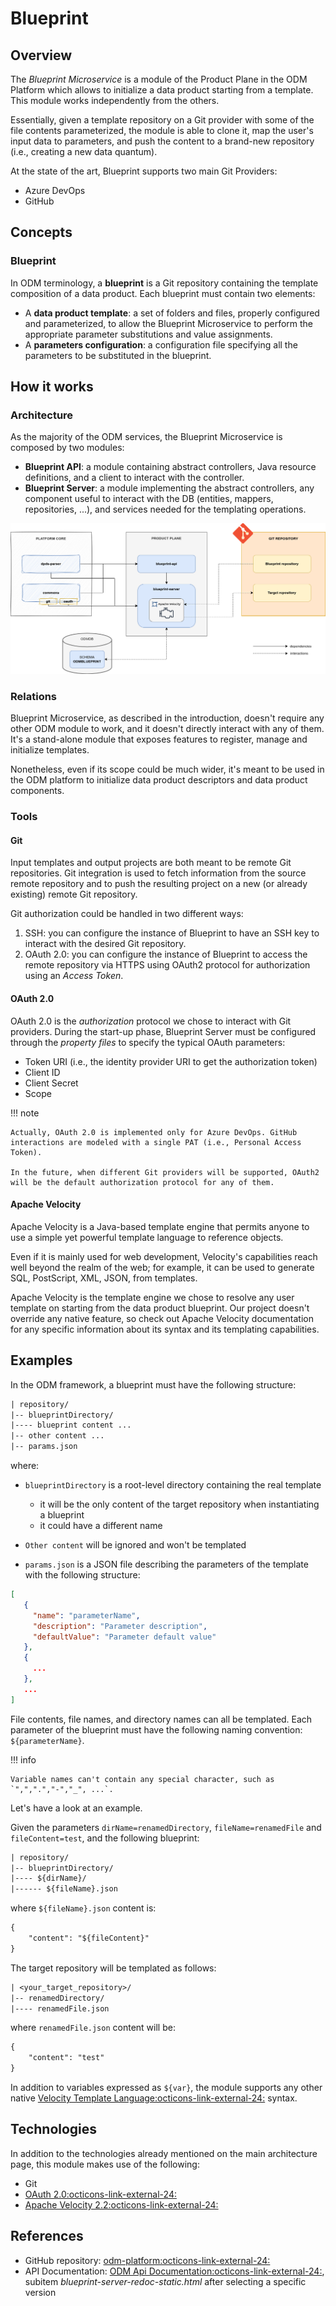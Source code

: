# Blueprint

## Overview

The *Blueprint Microservice* is a module of the Product Plane in the ODM Platform which allows to initialize a data product starting from a template. This module works independently from the others.

Essentially, given a template repository on a Git provider with some of the file contents parameterized,
the module is able to clone it, map the user's input data to parameters,
and push the content to a brand-new repository (i.e., creating a new data quantum).

At the state of the art, Blueprint supports two main Git Providers:

* Azure DevOps
* GitHub

## Concepts

### Blueprint

In ODM terminology, a **blueprint** is a Git repository containing the template composition of a data product. Each blueprint must contain two elements:

- A **data product template**: a set of folders and files, properly configured and parameterized, to allow the Blueprint Microservice to perform the appropriate parameter substitutions and value assignments.
- A **parameters configuration**: a configuration file specifying all the parameters to be substituted in the blueprint.

## How it works

### Architecture

As the majority of the ODM services, the Blueprint Microservice is composed by two modules:

* **Blueprint API**: a module containing abstract controllers, Java resource definitions, and a client to interact with the controller.
* **Blueprint Server**: a module implementing the abstract controllers, any component useful to interact with the DB (entities, mappers, repositories, ...), and services needed for the templating operations.

![Blueprint-diagram](../../images/architecture/product-plane/blueprint/blueprint_architecture.png)

### Relations

Blueprint Microservice, as described in the introduction, doesn't require any other ODM module to work, and it doesn't directly interact with any of them. It's a stand-alone module that exposes features to register, manage and initialize templates.

Nonetheless, even if its scope could be much wider, it's meant to be used in the ODM platform to initialize data product descriptors and data product components.

### Tools

#### Git

Input templates and output projects are both meant to be remote Git repositories.  Git integration is used to fetch information from the source remote repository and to push the resulting project on a new (or already existing) remote Git repository.

Git authorization could be handled in two different ways:

1. SSH: you can configure the instance of Blueprint to have an SSH key to interact with the desired Git repository.
2. OAuth 2.0: you can configure the instance of Blueprint to access the remote repository via HTTPS using OAuth2 protocol for authorization using an _Access Token_.

#### OAuth 2.0

OAuth 2.0 is the _authorization_ protocol we chose to interact with Git providers. During the start-up phase, Blueprint Server must be configured through the _property files_ to specify the typical OAuth parameters:

* Token URI (i.e., the identity provider URI to get the authorization token)
* Client ID
* Client Secret
* Scope

!!! note
    
    Actually, OAuth 2.0 is implemented only for Azure DevOps. GitHub interactions are modeled with a single PAT (i.e., Personal Access Token).
    
    In the future, when different Git providers will be supported, OAuth2 will be the default authorization protocol for any of them.

#### Apache Velocity

Apache Velocity is a Java-based template engine that permits anyone to use a simple yet powerful template language to reference objects.

Even if it is mainly used for web development, Velocity's capabilities reach well beyond the realm of the web; for example, it can be used to generate SQL, PostScript, XML, JSON, from templates.

Apache Velocity is the template engine we chose to resolve any user template on starting from the data product blueprint. Our project doesn't override any native feature, so check out Apache Velocity documentation for any specific information about its syntax and its templating capabilities.

## Examples

In the ODM framework, a blueprint must have the following structure:
```txt
| repository/
|-- blueprintDirectory/
|---- blueprint content ...
|-- other content ...
|-- params.json
```
where:

* `blueprintDirectory` is a root-level directory containing the real template
  
    * it will be the only content of the target repository when instantiating a blueprint
    * it could have a different name

* `Other content` will be ignored and won't be templated
* `params.json` is a JSON file describing the parameters of the template with the following structure:
```json
[
   {
     "name": "parameterName",
     "description": "Parameter description",
     "defaultValue": "Parameter default value"
   }, 
   {
     ...
   },
   ...
]
```

File contents, file names, and directory names can all be templated. Each parameter of the blueprint must have the following naming convention: `${parameterName}`. 

!!! info
    
    Variable names can't contain any special character, such as `",",".","-","_", ...`.

Let's have a look at an example.

Given the parameters `dirName=renamedDirectory`, `fileName=renamedFile` and `fileContent=test`, and the following blueprint:
```txt
| repository/
|-- blueprintDirectory/
|---- ${dirName}/
|------ ${fileName}.json 
```
where `${fileName}.json` content is:
```txt
{
    "content": "${fileContent}"
}
```

The target repository will be templated as follows:
```txt
| <your_target_repository>/
|-- renamedDirectory/
|---- renamedFile.json
```
where `renamedFile.json` content will be:
```txt
{
    "content": "test"
}
```

In addition to variables expressed as `${var}`, the module supports any other native <a href="https://velocity.apache.org/engine/devel/user-guide.html#velocity-template-language-vtl-an-introduction" target="_blank">Velocity Template Language:octicons-link-external-24:</a> syntax.

## Technologies

In addition to the technologies already mentioned on the main architecture page, this module makes use of the following:

* Git
* <a href="https://oauth.net/2/" target="_blank">OAuth 2.0:octicons-link-external-24:</a>
* <a href="https://velocity.apache.org/" target="_blank">Apache Velocity 2.2:octicons-link-external-24:</a>

## References

* GitHub repository: <a href="https://github.com/opendatamesh-initiative/odm-platform" target="_blank">odm-platform:octicons-link-external-24:</a>
* API Documentation: <a href="https://opendatamesh-initiative.github.io/odm-api-doc/doc.html" target="_blank">ODM Api Documentation:octicons-link-external-24:</a>, subitem _blueprint-server-redoc-static.html_ after selecting a specific version